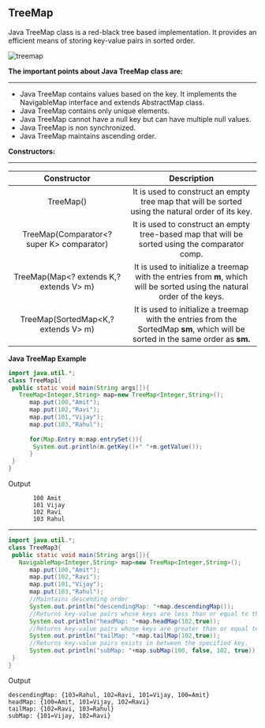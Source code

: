 ## TreeMap 


Java TreeMap class is a red-black tree based implementation. It provides an efficient means of storing key-value pairs in sorted order.

![treemap](https://github.com/rhushikesh2000/JAVA_TUTORIAL_/assets/124034778/7b101565-e49b-4ced-ae81-c563803bad6d)


**The important points about Java TreeMap class are:**

---

- Java TreeMap contains values based on the key. It implements the NavigableMap interface and extends AbstractMap class.
- Java TreeMap contains only unique elements.
- Java TreeMap cannot have a null key but can have multiple null values.
- Java TreeMap is non synchronized.
- Java TreeMap maintains ascending order.

**Constructors:**

---

|**Constructor**|**Description**
| :-: | :-: |
|TreeMap()|It is used to construct an empty tree map that will be sorted using the natural order of its key.|
|TreeMap(Comparator<? super K> comparator)|It is used to construct an empty tree-based map that will be sorted using the comparator comp.|
|TreeMap(Map<? extends K,? extends V> m)|It is used to initialize a treemap with the entries from **m**, which will be sorted using the natural order of the keys.|
|TreeMap(SortedMap<K,? extends V> m)|It is used to initialize a treemap with the entries from the SortedMap **sm**, which will be sorted in the same order as **sm.**|



**Java TreeMap Example**

```java
import java.util.*;  
class TreeMap1{  
 public static void main(String args[]){  
   TreeMap<Integer,String> map=new TreeMap<Integer,String>();    
      map.put(100,"Amit");    
      map.put(102,"Ravi");    
      map.put(101,"Vijay");    
      map.put(103,"Rahul");    
        
      for(Map.Entry m:map.entrySet()){    
       System.out.println(m.getKey()+" "+m.getValue());    
      }    
 }  
}  
```
Output
```
       100 Amit
       101 Vijay
       102 Ravi
       103 Rahul
```

---------

```java
import java.util.*;  
class TreeMap3{  
 public static void main(String args[]){  
   NavigableMap<Integer,String> map=new TreeMap<Integer,String>();    
      map.put(100,"Amit");    
      map.put(102,"Ravi");    
      map.put(101,"Vijay");    
      map.put(103,"Rahul");    
      //Maintains descending order  
      System.out.println("descendingMap: "+map.descendingMap());  
      //Returns key-value pairs whose keys are less than or equal to the specified key.  
      System.out.println("headMap: "+map.headMap(102,true));  
      //Returns key-value pairs whose keys are greater than or equal to the specified key.  
      System.out.println("tailMap: "+map.tailMap(102,true));  
      //Returns key-value pairs exists in between the specified key.  
      System.out.println("subMap: "+map.subMap(100, false, 102, true));   
 }  
} 
```

Output
```
descendingMap: {103=Rahul, 102=Ravi, 101=Vijay, 100=Amit}
headMap: {100=Amit, 101=Vijay, 102=Ravi}
tailMap: {102=Ravi, 103=Rahul}
subMap: {101=Vijay, 102=Ravi}
```
